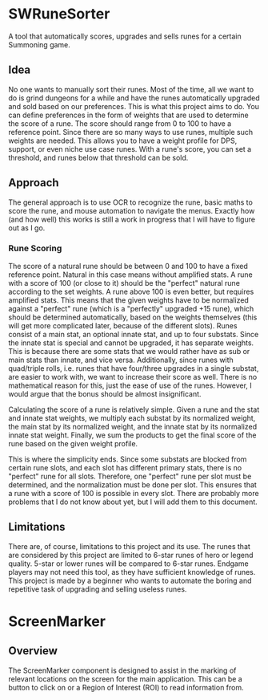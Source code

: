# SWRuneSorter
A tool that automatically scores, upgrades and sells runes for a certain Summoning game.


## Idea
No one wants to manually sort their runes. 
Most of the time, all we want to do is grind dungeons for a while and have the runes automatically upgraded and sold based on our preferences. 
This is what this project aims to do. 
You can define preferences in the form of weights that are used to determine the score of a rune. 
The score should range from 0 to 100 to have a reference point. 
Since there are so many ways to use runes, multiple such weights are needed. 
This allows you to have a weight profile for DPS, support, or even niche use case runes.
With a rune's score, you can set a threshold, and runes below that threshold can be sold.

## Approach
The general approach is to use OCR to recognize the rune, basic maths to score the rune, and mouse automation to navigate the menus. 
Exactly how (and how well) this works is still a work in progress that I will have to figure out as I go.

### Rune Scoring
The score of a natural rune should be between 0 and 100 to have a fixed reference point. 
Natural in this case means without amplified stats. 
A rune with a score of 100 (or close to it) should be the "perfect" natural rune according to the set weights. 
A rune above 100 is even better, but requires amplified stats. 
This means that the given weights have to be normalized against a "perfect" rune (which is a "perfectly" upgraded +15 rune), which should be determined automatically, based on the weights themselves (this will get more complicated later, because of the different slots). 
Runes consist of a main stat, an optional innate stat, and up to four substats. 
Since the innate stat is special and cannot be upgraded, it has separate weights. 
This is because there are some stats that we would rather have as sub or main stats than innate, and vice versa. 
Additionally, since runes with quad/triple rolls, i.e. runes that have four/three upgrades in a single substat, are easier to work with, we want to increase their score as well. 
There is no mathematical reason for this, just the ease of use of the runes. 
However, I would argue that the bonus should be almost insignificant.

Calculating the score of a rune is relatively simple. 
Given a rune and the stat and innate stat weights, we multiply each substat by its normalized weight, the main stat by its normalized weight, and the innate stat by its normalized innate stat weight. 
Finally, we sum the products to get the final score of the rune based on the given weight profile. 

This is where the simplicity ends. 
Since some substats are blocked from certain rune slots, and each slot has different primary stats, there is no "perfect" rune for all slots. 
Therefore, one "perfect" rune per slot must be determined, and the normalization must be done per slot. 
This ensures that a rune with a score of 100 is possible in every slot.
There are probably more problems that I do not know about yet, but I will add them to this document.

## Limitations
There are, of course, limitations to this project and its use. 
The runes that are considered by this project are limited to 6-star runes of hero or legend quality. 
5-star or lower runes will be compared to 6-star runes. 
Endgame players may not need this tool, as they have sufficient knowledge of runes. 
This project is made by a beginner who wants to automate the boring and repetitive task of upgrading and selling useless runes.

# ScreenMarker
## Overview
The ScreenMarker component is designed to assist in the marking of relevant locations on the screen for the main application. 
This can be a button to click on or a Region of Interest (ROI) to read information from. 